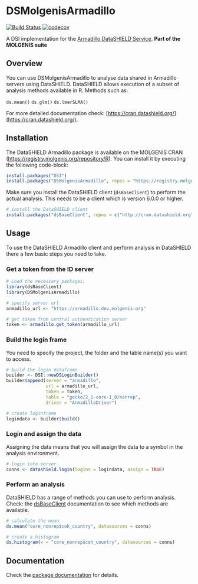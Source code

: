 # DSMolgenisArmadillo

[![Build Status](https://travis-ci.org/molgenis/molgenis-r-datashield.svg?branch=master)](https://travis-ci.org/molgenis/molgenis-r-datashield)
[![codecov](https://codecov.io/gh/molgenis/molgenis-r-datashield/branch/master/graph/badge.svg)](https://codecov.io/gh/molgenis/molgenis-r-datashield)


A DSI implementation for the [Armadillo DataSHIELD Service](https://github.com/molgenis/molgenis-service-datashield).
**Part of the MOLGENIS suite**

## Overview
You can use DSMolgenisArmadillo to analyse data shared in Armadillo servers using DataSHIELD. DataSHIELD allows execution of a subset of analysis methods available in R. Methods such as:

`ds.mean()`
`ds.glm()`
`ds.lmerSLMA()`

For more detailed documentation check: [https://cran.datashield.org/](https://cran.datashield.org/).

## Installation
The DataSHIELD Armadillo package is available on the MOLGENIS CRAN (https://registry.molgenis.org/repository/R). You can install it by executing the following code-block:

```R
install.packages("DSI")
install.packages("DSMolgenisArmadillo", repos = "https://registry.molgenis.org/repository/R", dependencies = TRUE)
```

Make sure you install the DataSHIELD client (`dsBaseClient`) to perform the actual analysis. This needs to be a client which is version 6.0.0 or higher.

```R
# install the DataSHIELD client
install.packages("dsBaseClient", repos = c("http://cran.datashield.org", "http://cran.us.r-project.org"), dependencies = TRUE)
```

## Usage
To use the DataSHIELD Armadillo client and perform analysis in DataSHIELD there a few basic steps you need to take.

### Get a token from the ID server

```R
# Load the necessary packages.
library(dsBaseClient)
library(DSMolgenisArmadillo)

# specify server url
armadillo_url <- "https://armadillo.dev.molgenis.org"

# get token from central authentication server
token <- armadillo.get_token(armadillo_url)
```

### Build the login frame
You need to specify the project, the folder and the table name(s) you want to access.

```R
# build the login dataframe
builder <- DSI::newDSLoginBuilder()
builder$append(server = "armadillo",
               url = armadillo_url,
               token = token,
               table = "gecko/2_1-core-1_0/nonrep",
               driver = "ArmadilloDriver")

# create loginframe
logindata <- builder$build()
```

### Login and assign the data
Assigning the data means that you will assign the data to a symbol in the analysis environment.

```R
# login into server
conns <- datashield.login(logins = logindata, assign = TRUE)
```

### Perform an analysis
DataSHIELD has a range of methods you can use to perform analysis. Check: the [dsBaseClient](https://cran.datashield.org/web/#client-packages) documentation to see which methods are available.

```R
# calculate the mean
ds.mean("core_nonrep$coh_country", datasources = conns)

# create a histogram
ds.histogram(x = "core_nonrep$coh_country", datasources = conns)
```

## Documentation
Check the [package documentation](https://molgenis.github.io/molgenis-r-datashield/articles/DSMolgenisArmadillo.html) for details.

